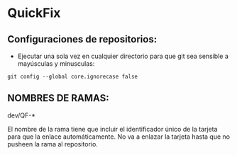 # QuickFix

## Configuraciones de repositorios:

- Ejecutar una sola vez en cualquier directorio para que git sea sensible a mayúsculas y minusculas: 
```
git config --global core.ignorecase false
```

## NOMBRES DE RAMAS:

dev/QF-*

El nombre de la rama tiene que incluir el identificador único de la tarjeta para que la enlace automáticamente.
No va a enlazar la tarjeta hasta que no pusheen la rama al repositorio.
